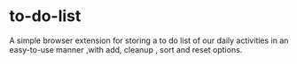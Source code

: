 # to-do-list
A simple browser extension for storing a to do list
of our daily activities in an  easy-to-use manner ,with 
add, cleanup , sort and reset options.
